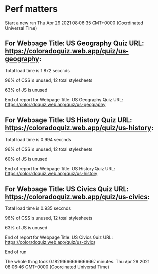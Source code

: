 # Perf matters


Start a new run
Thu Apr 29 2021 08:06:35 GMT+0000 (Coordinated Universal Time)








## For Webpage Title: US Geography Quiz URL: https://coloradoquiz.web.app/quiz/us-geography: 


Total load time is 1.872 seconds


96% of CSS is unused, 12 total stylesheets


63% of JS is unused


End of report for Webpage Title: US Geography Quiz URL: https://coloradoquiz.web.app/quiz/us-geography




## For Webpage Title: US History Quiz URL: https://coloradoquiz.web.app/quiz/us-history: 


Total load time is 0.994 seconds


96% of CSS is unused, 12 total stylesheets


60% of JS is unused


End of report for Webpage Title: US History Quiz URL: https://coloradoquiz.web.app/quiz/us-history




## For Webpage Title: US Civics Quiz URL: https://coloradoquiz.web.app/quiz/us-civics: 


Total load time is 0.935 seconds


96% of CSS is unused, 12 total stylesheets


63% of JS is unused


End of report for Webpage Title: US Civics Quiz URL: https://coloradoquiz.web.app/quiz/us-civics


End of run


The whole thing took 0.18291666666666667 minutes.
Thu Apr 29 2021 08:06:46 GMT+0000 (Coordinated Universal Time)




